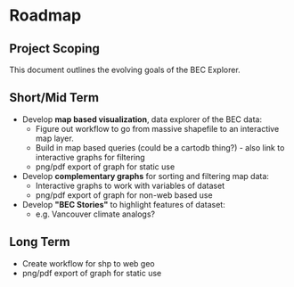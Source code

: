 # Roadmap

## Project Scoping

This document outlines the evolving goals of the BEC Explorer. 

## Short/Mid Term

* Develop **map based visualization**, data explorer of the BEC data:
	* Figure out workflow to go from massive shapefile to an interactive map layer.
	* Build in map based queries (could be a cartodb thing?) - also link to interactive graphs for filtering
	* png/pdf export of graph for static use
* Develop **complementary graphs** for sorting and filtering map data:
	* Interactive graphs to work with variables of dataset
	* png/pdf export of graph for non-web based use
* Develop **"BEC Stories"** to highlight features of dataset:
	* e.g. Vancouver climate analogs? 

## Long Term

* Create workflow for shp to web geo 
* png/pdf export of graph for static use